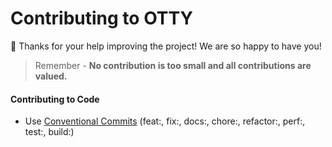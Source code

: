 # Contributing to OTTY

🎈 Thanks for your help improving the project! We are so happy to have you!

> Remember - **No contribution is too small and all contributions are valued.**

#### Contributing to Code

- Use [Conventional Commits](https://www.conventionalcommits.org/en/v1.0.0/) (feat:, fix:, docs:, chore:, refactor:, perf:, test:, build:)
